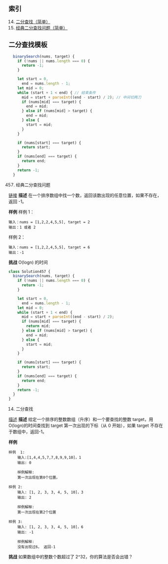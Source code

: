 ## 索引
14. <a href="#14">二分查找（简单）</a>
457. <a href="#457">经典二分查找问题（简单）</a>

## 二分查找模板

```javascript
  binarySearch(nums, target) {
    if (!nums || nums.length === 0) {
      return -1;
    }

    let start = 0,
      end = nums.length - 1;
    let mid = 0;
    while (start + 1 < end) { // 结束条件
      mid = start + parseInt((end - start) / 2); // 中间切两刀
      if (nums[mid] === target) {
        end = mid;
      } else if (nums[mid] > target) {
        end = mid;
      } else {
        start = mid;
      }
    }

    if (nums[start] === target) {
      return start;
    }
    if (nums[end] === target) {
      return end;
    }
    return -1;
  }
```

457. <a name='457'>经典二分查找问题

[链接](http://www.lintcode.com/problem/classical-binary-search/)
**描述**
在一个排序数组中找一个数，返回该数出现的任意位置，如果不存在，返回 -1。

**样例**
样例 1：

```
输入：nums = [1,2,2,4,5,5], target = 2
输出：1 或者 2
```

样例 2：

```
输入：nums = [1,2,2,4,5,5], target = 6
输出：-1
```

**挑战**
O(logn) 的时间

```javascript
class Solution457 {
  binarySearch(nums, target) {
    if (!nums || nums.length === 0) {
      return -1;
    }

    let start = 0,
      end = nums.length - 1;
    let mid = 0;
    while (start + 1 < end) {
      mid = start + parseInt((end - start) / 2);
      if (nums[mid] === target) {
        return mid;
      } else if (nums[mid] > target) {
        end = mid;
      } else {
        start = mid;
      }
    }

    if (nums[start] === target) {
      return start;
    }
    if (nums[end] === target) {
      return end;
    }
    return -1;
  }
}
```

14. <a name='14'>二分查找

[描述](https://www.lintcode.com/problem/first-position-of-target/)
**描述**
给定一个排序的整数数组（升序）和一个要查找的整数 target，用 O(logn)的时间查找到 target 第一次出现的下标（从 0 开始），如果 target 不存在于数组中，返回-1。

**样例**

```
样例  1:
	输入:[1,4,4,5,7,7,8,9,9,10]，1
	输出: 0

	样例解释:
	第一次出现在第0个位置。

样例 2:
	输入: [1, 2, 3, 3, 4, 5, 10]，3
	输出: 2

	样例解释:
	第一次出现在第2个位置

样例 3:
	输入: [1, 2, 3, 3, 4, 5, 10]，6
	输出: -1

	样例解释:
	没有出现过6， 返回-1
```

**挑战**
如果数组中的整数个数超过了 2^32，你的算法是否会出错？
